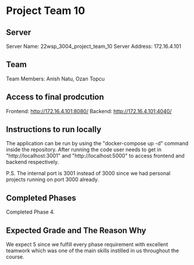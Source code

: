 # Project Team 10

## Server
Server Name: 22wsp_3004_project_team_10
Server Address: 172.16.4.101

## Team
Team Members: Anish Natu, Ozan Topcu

## Access to final prodcution
Frontend: http://172.16.4.101:8080/
Backend: http://172.16.4.101:4040/

## Instructions to run locally
The application can be run by using the "docker-compose up -d" command inside the repository. After running the code user needs to get in "http://localhost:3001" and "http://localhost:5000" to access frontend and backend respectively.

P.S. The internal port is 3001 instead of 3000 since we had personal projects running on port 3000 already.

## Completed Phases
Completed Phase 4.

## Expected Grade and The Reason Why
We expect 5 since we fulfill every phase requirement with excellent teamwork which was one of the main skills instilled in us throughout the course.

